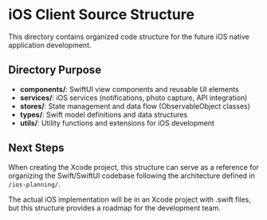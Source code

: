 # iOS Client Source Structure

This directory contains organized code structure for the future iOS native application development.

## Directory Purpose

- **components/**: SwiftUI view components and reusable UI elements
- **services/**: iOS services (notifications, photo capture, API integration)  
- **stores/**: State management and data flow (ObservableObject classes)
- **types/**: Swift model definitions and data structures
- **utils/**: Utility functions and extensions for iOS development

## Next Steps

When creating the Xcode project, this structure can serve as a reference for organizing the Swift/SwiftUI codebase following the architecture defined in `/ios-planning/`.

The actual iOS implementation will be in an Xcode project with .swift files, but this structure provides a roadmap for the development team.